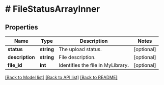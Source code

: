 # # FileStatusArrayInner

## Properties

Name | Type | Description | Notes
------------ | ------------- | ------------- | -------------
**status** | **string** | The upload status. | [optional]
**description** | **string** | File description. | [optional]
**file_id** | **int** | Identifies the file in MyLibrary. | [optional]

[[Back to Model list]](../../README.md#models) [[Back to API list]](../../README.md#endpoints) [[Back to README]](../../README.md)
